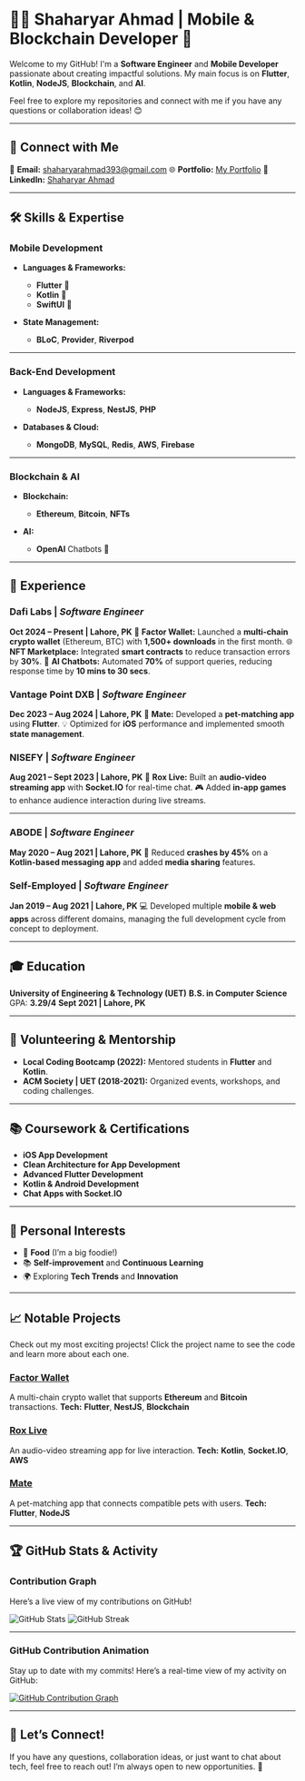 # 👨‍💻 **Shaharyar Ahmad** | Mobile & Blockchain Developer 🚀

Welcome to my GitHub!
I'm a **Software Engineer** and **Mobile Developer** passionate about creating impactful solutions. My main focus is on **Flutter**, **Kotlin**, **NodeJS**, **Blockchain**, and **AI**.

Feel free to explore my repositories and connect with me if you have any questions or collaboration ideas! 😊

---

## 🌟 **Connect with Me**

📧 **Email:** [shaharyarahmad393@gmail.com](mailto:shaharyarahmad393@gmail.com)
🌐 **Portfolio:** [My Portfolio](https://v0-shaharyar-ahmad-portfolio.vercel.app/)
🔗 **LinkedIn:** [Shaharyar Ahmad](https://www.linkedin.com/in/shaharyar-ahmad-125755199/)

---

## 🛠️ **Skills & Expertise**

### **Mobile Development**

* **Languages & Frameworks:**

  * **Flutter** 🦋
  * **Kotlin** 📱
  * **SwiftUI** 🍏

* **State Management:**

  * **BLoC**, **Provider**, **Riverpod**

---

### **Back-End Development**

* **Languages & Frameworks:**

  * **NodeJS**, **Express**, **NestJS**, **PHP**

* **Databases & Cloud:**

  * **MongoDB**, **MySQL**, **Redis**, **AWS**, **Firebase**

---

### **Blockchain & AI**

* **Blockchain:**

  * **Ethereum**, **Bitcoin**, **NFTs**

* **AI:**

  * **OpenAI** Chatbots 🤖

---

## 💼 **Experience**

### **Dafi Labs** | *Software Engineer*

**Oct 2024 – Present | Lahore, PK**
🚀 **Factor Wallet:** Launched a **multi-chain crypto wallet** (Ethereum, BTC) with **1,500+ downloads** in the first month.
🌐 **NFT Marketplace:** Integrated **smart contracts** to reduce transaction errors by **30%**.
🤖 **AI Chatbots:** Automated **70%** of support queries, reducing response time by **10 mins to 30 secs**.

### **Vantage Point DXB** | *Software Engineer*

**Dec 2023 – Aug 2024 | Lahore, PK**
🐾 **Mate:** Developed a **pet-matching app** using **Flutter**.
💡 Optimized for **iOS** performance and implemented smooth **state management**.

### **NISEFY** | *Software Engineer*

**Aug 2021 – Sept 2023 | Lahore, PK**
🎥 **Rox Live:** Built an **audio-video streaming app** with **Socket.IO** for real-time chat.
🎮 Added **in-app games** to enhance audience interaction during live streams.

---

### **ABODE** | *Software Engineer*

**May 2020 – Aug 2021 | Lahore, PK**
📱 Reduced **crashes by 45%** on a **Kotlin-based messaging app** and added **media sharing** features.

### **Self-Employed** | *Software Engineer*

**Jan 2019 – Aug 2021 | Lahore, PK**
💻 Developed multiple **mobile & web apps** across different domains, managing the full development cycle from concept to deployment.

---

## 🎓 **Education**

**University of Engineering & Technology (UET)**
**B.S. in Computer Science**
GPA: **3.29/4**
**Sept 2021 | Lahore, PK**

---

## 🤝 **Volunteering & Mentorship**

* **Local Coding Bootcamp (2022):** Mentored students in **Flutter** and **Kotlin**.
* **ACM Society | UET (2018-2021):** Organized events, workshops, and coding challenges.

---

## 📚 **Coursework & Certifications**

* **iOS App Development**
* **Clean Architecture for App Development**
* **Advanced Flutter Development**
* **Kotlin & Android Development**
* **Chat Apps with Socket.IO**

---

## 🌱 **Personal Interests**

* 🍔 **Food** (I’m a big foodie!)
* 📚 **Self-improvement** and **Continuous Learning**
* 🌍 Exploring **Tech Trends** and **Innovation**

---

## 📈 **Notable Projects**

Check out my most exciting projects!
Click the project name to see the code and learn more about each one.

### **[Factor Wallet](#)**

A multi-chain crypto wallet that supports **Ethereum** and **Bitcoin** transactions.
**Tech:** **Flutter**, **NestJS**, **Blockchain**

### **[Rox Live](#)**

An audio-video streaming app for live interaction.
**Tech:** **Kotlin**, **Socket.IO**, **AWS**

### **[Mate](#)**

A pet-matching app that connects compatible pets with users.
**Tech:** **Flutter**, **NodeJS**

---

## 🏆 **GitHub Stats & Activity**

### **Contribution Graph**

Here’s a live view of my contributions on GitHub!

![GitHub Stats](https://github-readme-stats.vercel.app/api?username=shehrii9\&show_icons=true\&count_private=true\&theme=radical)
![GitHub Streak](https://github-readme-streak-stats.herokuapp.com/?user=shehrii9\&theme=radical)

---

### **GitHub Contribution Animation**

Stay up to date with my commits! Here’s a real-time view of my activity on GitHub:

[![GitHub Contribution Graph](https://github-readme-activity-graph.cyclic.app/graph?username=shehrii9\&bg_color=ffffff\&color=6a4a2f\&line=6a4a2f\&point=ff1f00)](https://github.com/shehrii9)

---

## 💬 **Let’s Connect!**

If you have any questions, collaboration ideas, or just want to chat about tech, feel free to reach out! I’m always open to new opportunities. 🚀
